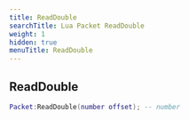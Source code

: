 ```yaml
---
title: ReadDouble
searchTitle: Lua Packet ReadDouble
weight: 1
hidden: true
menuTitle: ReadDouble
---
```

## ReadDouble
```lua
Packet:ReadDouble(number offset); -- number
```
